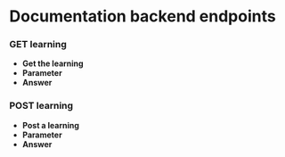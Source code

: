 # Documentation backend endpoints

### GET learning
- **Get the learning**
- **Parameter**
- **Answer**

### POST learning
- **Post a learning**
- **Parameter**
- **Answer**